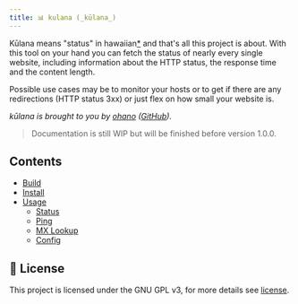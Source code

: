```yaml
---
title: 📊 kulana (_kūlana_)
---
```


Kūlana means "status" in hawaiian[*](https://hilo.hawaii.edu/wehe/?q=kulana#w2w2-10743) and that's all this project is about. With this tool on your hand you can fetch the status of nearly every single website, including information about the HTTP status, the response time and the content length.

Possible use cases may be to monitor your hosts or to get if there are any redirections (HTTP status 3xx) or just flex on how small your website is.

_kūlana is brought to you by [ohano](https://ohano.me) ([GitHub](https://github.com/ohanome))._

> Documentation is still WIP but will be finished before version 1.0.0.

## Contents

- [Build](build.md)
- [Install](install.md)
- [Usage](usage/index.md)
  - [Status](usage/status.md)
  - [Ping](usage/ping.md)
  - [MX Lookup](usage/mx.md)
  - [Config](usage/config.md)

## 📜 License

This project is licensed under the GNU GPL v3, for more details see [license](./LICENSE).